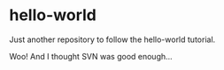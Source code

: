 # hello-world
Just another repository to follow the hello-world tutorial.

Woo!  And I thought SVN was good enough...
